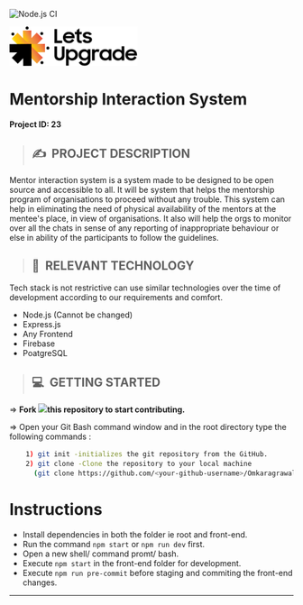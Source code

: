 ![Node.js CI](https://github.com/Omkaragrawal/Mentorship-Interaction-System/workflows/Node.js%20CI/badge.svg?branch=master)
<br>

<img src="/logo (1).png"  height = "70">


# **Mentorship Interaction System**

**Project ID: 23**

>## ✍&nbsp; PROJECT DESCRIPTION
Mentor interaction system is a system made to be designed to be open source and accessible to all. It will be system that helps the mentorship program of organisations to proceed without any trouble. This system can help in eliminating the need of physical availability of the mentors at the mentee's place, in view of organisations. It also will help the orgs to monitor over all the chats in sense of any reporting of inappropriate behaviour or else in ability of the participants to follow the guidelines.


>## 📂&nbsp; RELEVANT TECHNOLOGY
Tech stack is not restrictive can use similar technologies over the time of development according to our requirements and comfort.

* Node.js (Cannot be changed)
* Express.js
* Any Frontend
* Firebase
* PoatgreSQL

>## 💻&nbsp; GETTING STARTED

=> **Fork <a href=https://github.com/Omkaragrawal/Mentorship-Interaction-System><img src="https://img.icons8.com/ios/24/000000/code-fork.png"></a>this repository to start contributing.**

=> Open your Git Bash command window and in the root directory type the following commands :
```bash
    1) git init -initializes the git repository from the GitHub. 
    2) git clone -Clone the repository to your local machine
      (git clone https://github.com/<your-github-username>/Omkaragrawal/Mentorship-Interaction-System)
```    

# Instructions
* Install dependencies in both the folder ie root and front-end.
* Run the command ```npm start``` or ```npm run dev``` first.
* Open a new shell/ command promt/ bash.
* Execute ```npm start``` in the front-end folder for development.
* Execute ```npm run pre-commit``` before staging and commiting the front-end changes.
<hr>
